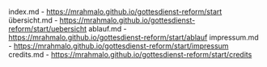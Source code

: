 index.md -
https://mrahmalo.github.io/gottesdienst-reform/start
übersicht.md - 
https://mrahmalo.github.io/gottesdienst-reform/start/uebersicht
ablauf.md -
https://mrahmalo.github.io/gottesdienst-reform/start/ablauf
impressum.md -
https://mrahmalo.github.io/gottesdienst-reform/start/impressum
credits.md -
https://mrahmalo.github.io/gottesdienst-reform/start/credits
